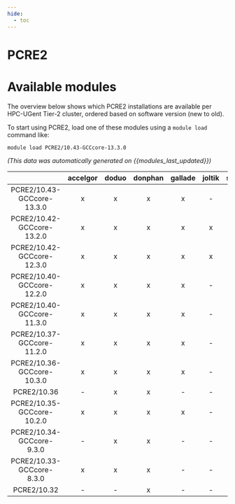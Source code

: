 ```yaml
---
hide:
  - toc
---
```


PCRE2
=====

# Available modules


The overview below shows which PCRE2 installations are available per HPC-UGent Tier-2 cluster, ordered based on software version (new to old).

To start using PCRE2, load one of these modules using a `module load` command like:

```shell
module load PCRE2/10.43-GCCcore-13.3.0
```

*(This data was automatically generated on {{modules_last_updated}})*  

| |accelgor|doduo|donphan|gallade|joltik|shinx|skitty|
| :---: | :---: | :---: | :---: | :---: | :---: | :---: | :---: |
|PCRE2/10.43-GCCcore-13.3.0|x|x|x|x|-|x|x|
|PCRE2/10.42-GCCcore-13.2.0|x|x|x|x|x|x|x|
|PCRE2/10.42-GCCcore-12.3.0|x|x|x|x|x|x|x|
|PCRE2/10.40-GCCcore-12.2.0|x|x|x|x|-|x|-|
|PCRE2/10.40-GCCcore-11.3.0|x|x|x|x|-|-|-|
|PCRE2/10.37-GCCcore-11.2.0|x|x|x|x|-|-|-|
|PCRE2/10.36-GCCcore-10.3.0|x|x|x|x|-|-|-|
|PCRE2/10.36|-|x|x|-|-|-|-|
|PCRE2/10.35-GCCcore-10.2.0|x|x|x|x|-|-|-|
|PCRE2/10.34-GCCcore-9.3.0|-|x|x|-|-|-|-|
|PCRE2/10.33-GCCcore-8.3.0|x|x|x|-|-|-|-|
|PCRE2/10.32|-|-|x|-|-|-|-|
